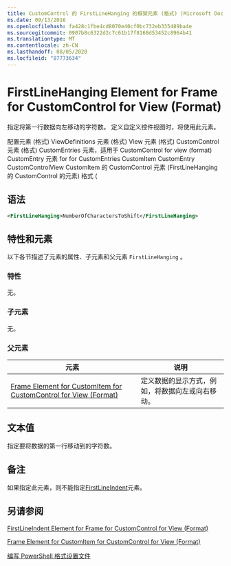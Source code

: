 ```yaml
---
title: CustomControl 的 FirstLineHanging 的框架元素 (格式) |Microsoft Docs
ms.date: 09/13/2016
ms.openlocfilehash: fa428c1fbe4cd8070e40cf0bc732eb335489ba4e
ms.sourcegitcommit: 0907b8c6322d2c7c61b17f8168d53452c8964b41
ms.translationtype: MT
ms.contentlocale: zh-CN
ms.lasthandoff: 08/05/2020
ms.locfileid: "87773634"
---
```

# <a name="firstlinehanging-element-for-frame-for-customcontrol-for-view-format"></a>FirstLineHanging Element for Frame for CustomControl for View (Format)

指定将第一行数据向左移动的字符数。 定义自定义控件视图时，将使用此元素。

配置元素 (格式) ViewDefinitions 元素 (格式) View 元素 (格式) CustomControl 元素 (格式) CustomEntries 元素，适用于 CustomControl for view (format) CustomEntry 元素 for for CustomEntries CustomItem CustomEntry CustomControlView CustomItem 的 CustomControl 元素 (FirstLineHanging 的 CustomControl 的元素) 格式 (

## <a name="syntax"></a>语法

```xml
<FirstLineHanging>NumberOfCharactersToShift</FirstLineHanging>
```

## <a name="attributes-and-elements"></a>特性和元素

以下各节描述了元素的属性、子元素和父元素 `FirstLineHanging` 。

### <a name="attributes"></a>特性

无。

### <a name="child-elements"></a>子元素

无。

### <a name="parent-elements"></a>父元素

|元素|说明|
|-------------|-----------------|
|[Frame Element for CustomItem for CustomControl for View (Format)](./frame-element-for-customitem-for-customcontrol-for-view-format.md)|定义数据的显示方式，例如，将数据向左或向右移动。|

## <a name="text-value"></a>文本值

指定要将数据的第一行移动到的字符数。

## <a name="remarks"></a>备注

如果指定此元素，则不能指定[FirstLineIndent](./firstlineindent-element-for-frame-for-customcontrol-for-view-format.md)元素。

## <a name="see-also"></a>另请参阅

[FirstLineIndent Element for Frame for CustomControl for View (Format)](./firstlineindent-element-for-frame-for-customcontrol-for-view-format.md)

[Frame Element for CustomItem for CustomControl for View (Format)](./frame-element-for-customitem-for-customcontrol-for-view-format.md)

[编写 PowerShell 格式设置文件](./writing-a-powershell-formatting-file.md)
